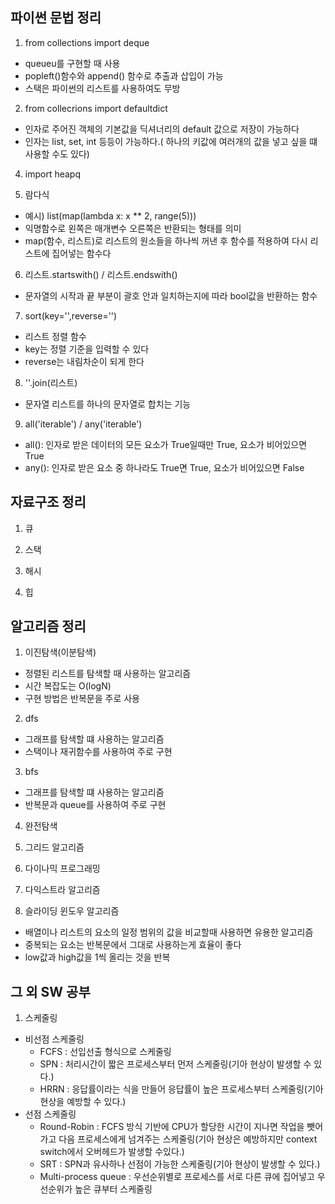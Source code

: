 ## 파이썬 문법 정리
1. from collections import deque
 - queueu를 구현할 때 사용
 - popleft()함수와 append() 함수로 추출과 삽입이 가능
 - 스택은 파이썬의 리스트를 사용하여도 무방

2. from collecrions import defaultdict
 - 인자로 주어진 객체의 기본값을 딕셔너리의 default 값으로 저장이 가능하다
 - 인자는 list, set, int 등등이 가능하다.( 하나의 키값에 여러개의 값을 넣고 싶을 떄 사용할 수도 있다)

4. import heapq


5. 람다식
 - 예시) list(map(lambda x: x ** 2, range(5)))
 - 익명함수로 왼쪽은 매개변수 오른쪽은 반환되는 형태를 의미
 - map(함수, 리스트)로 리스트의 원소들을 하나씩 꺼낸 후 함수를 적용하여 다시 리스트에 집어넣는 함수다

6. 리스트.startswith() / 리스트.endswith()
 - 문자열의 시작과 끝 부분이 괄호 안과 일치하는지에 따라 bool값을 반환하는 함수

7. sort(key='',reverse='')
 - 리스트 정렬 함수
 - key는 정렬 기준을 입력할 수 있다
 - reverse는 내림차순이 되게 한다

8. ''.join(리스트)
 - 문자열 리스트를 하나의 문자열로 합치는 기능 

9. all('iterable') / any('iterable')
 - all(): 인자로 받은 데이터의 모든 요소가 True일때만 True, 요소가 비어있으면 True
 - any(): 인자로 받은 요소 중 하나라도 True면 True, 요소가 비어있으면 False


## 자료구조 정리
1. 큐

2. 스택

3. 해시

4. 힙

## 알고리즘 정리
1. 이진탐색(이분탐색)
 - 정렬된 리스트를 탐색할 때 사용하는 알고리즘
 - 시간 복잡도는 O(logN)
 - 구현 방법은 반복문을 주로 사용

2. dfs
 - 그래프를 탐색할 떄 사용하는 알고리즘
 - 스택이나 재귀함수를 사용하여 주로 구현 

3. bfs
 - 그래프를 탐색할 떄 사용하는 알고리즘
 - 반복문과 queue를 사용하여 주로 구현

4. 완전탐색

5. 그리드 알고리즘

6. 다이나믹 프로그래밍

7. 다익스트라 알고리즘

8. 슬라이딩 윈도우 알고리즘
 - 배열이나 리스트의 요소의 일정 범위의 값을 비교할때 사용하면 유용한 알고리즘
 - 중복되는 요소는 반복문에서 그대로 사용하는게 효율이 좋다
 - low값과 high값을 1씩 올리는 것을 반복

## 그 외 SW 공부
1. 스케줄링
 - 비선점 스케줄링
    - FCFS : 선입선출 형식으로 스케줄링
    - SPN : 처리시간이 짧은 프로세스부터 먼저 스케줄링(기아 현상이 발생할 수 있다.)
    - HRRN : 응답률이라는 식을 만들어 응답률이 높은 프로세스부터 스케줄링(기아현상을 예방할 수 있다.)
 - 선점 스케줄링
    - Round-Robin : FCFS 방식 기반에 CPU가 할당한 시간이 지나면 작업을 뺏어가고 다음 프로세스에게 넘겨주는 스케줄링(기아 현상은 예방하지만 context switch에서 오버헤드가 발생할 수있다.)
    - SRT : SPN과 유사하나 선점이 가능한 스케줄링(기아 현상이 발생할 수 있다.)
    - Multi-process queue : 우선순위별로 프로세스를 서로 다른 큐에 집어넣고 우선순위가 높은 큐부터 스케줄링
